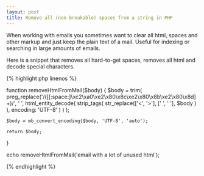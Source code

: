 ```yaml
---
layout: post
title: Remove all (non breakable) spaces from a string in PHP
---
```


When working with emails you sometimes want to clear all html, spaces and other markup and just keep the plain text of a mail. Useful for indexing or searching in large amounts of emails.

Here is a snippet that removes all hard-to-get spaces, removes all html and decode special characters.

<!--break-->

{% highlight php linenos %}

function removeHtmlFromMail($body) {
    $body = trim(
        preg_replace('/([[:space:]\xc2\xa0\xe2\x80\x8c\xe2\x80\x8b\xe2\x80\x8d]+)/', ' ',
            html_entity_decode(
                strip_tags(
                    str_replace(['&lt;', '&gt;'], [' ', ' '],
                        $body
                    )
                ),
                encoding: 'UTF-8'
            )
        )
    );

    $body = mb_convert_encoding($body, 'UTF-8', 'auto');

    return $body;
}

echo removeHtmlFromMail('<span>email with a lot of unused html</span>');

{% endhighlight %}